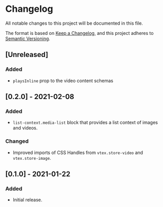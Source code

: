 # Changelog

All notable changes to this project will be documented in this file.

The format is based on [Keep a Changelog](https://keepachangelog.com/en/1.0.0/),
and this project adheres to [Semantic Versioning](https://semver.org/spec/v2.0.0.html).

## [Unreleased]
### Added
- `playsInline` prop to the video content schemas

## [0.2.0] - 2021-02-08
### Added
- `list-context.media-list` block that provides a list context of images and videos.
  
### Changed
- Improved imports of CSS Handles from `vtex.store-video` and `vtex.store-image`.

## [0.1.0] - 2021-01-22
### Added
- Initial release.
